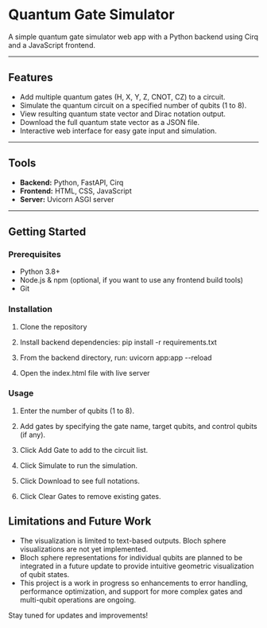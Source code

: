 # Quantum Gate Simulator

A simple quantum gate simulator web app with a Python backend using Cirq and a JavaScript frontend.

---

## Features

- Add multiple quantum gates (H, X, Y, Z, CNOT, CZ) to a circuit.
- Simulate the quantum circuit on a specified number of qubits (1 to 8).
- View resulting quantum state vector and Dirac notation output.
- Download the full quantum state vector as a JSON file.
- Interactive web interface for easy gate input and simulation.

---

## Tools

- **Backend:** Python, FastAPI, Cirq
- **Frontend:** HTML, CSS, JavaScript
- **Server:** Uvicorn ASGI server

---

## Getting Started

### Prerequisites

- Python 3.8+
- Node.js & npm (optional, if you want to use any frontend build tools)
- Git

### Installation

1. Clone the repository

2. Install backend dependencies: pip install -r requirements.txt

3. From the backend directory, run: uvicorn app:app --reload

4. Open the index.html file with live server

### Usage

1. Enter the number of qubits (1 to 8).

2. Add gates by specifying the gate name, target qubits, and control qubits (if any).

3. Click Add Gate to add to the circuit list.

4. Click Simulate to run the simulation.

5. Click Download to see full notations.

6. Click Clear Gates to remove existing gates.

## Limitations and Future Work

- The visualization is limited to text-based outputs. Bloch sphere visualizations are not yet implemented.
- Bloch sphere representations for individual qubits are planned to be integrated in a future update to provide intuitive geometric visualization of qubit states.
- This project is a work in progress so enhancements to error handling, performance optimization, and support for more complex gates and multi-qubit operations are ongoing.

Stay tuned for updates and improvements!

